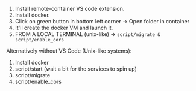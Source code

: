 1. Install remote-container VS code extension.
2. Install docker.
3. Click on green button in bottom left corner
    -> Open folder in container
4. It'll create the docker VM and launch it.
5. FROM A LOCAL TERMINAL (unix-like)
    -> `script/migrate & script/enable_cors`

Alternatively without VS Code (Unix-like systems):
1. Install docker
2. script/start (wait a bit for the services to spin up)
3. script/migrate
4. script/enable_cors
